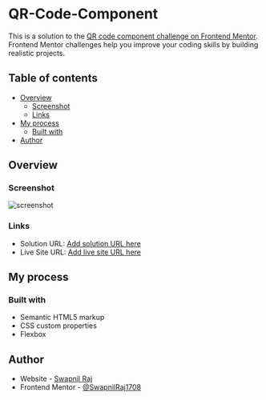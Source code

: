 # QR-Code-Component

This is a solution to the [QR code component challenge on Frontend Mentor](https://www.frontendmentor.io/challenges/qr-code-component-iux_sIO_H). Frontend Mentor challenges help you improve your coding skills by building realistic projects. 

## Table of contents

- [Overview](#overview)
  - [Screenshot](#screenshot)
  - [Links](#links)
- [My process](#my-process)
  - [Built with](#built-with)
- [Author](#author)


## Overview

### Screenshot

![screenshot](https://user-images.githubusercontent.com/91606431/171061104-a9c65581-316d-455d-9403-313554480882.jpg)

### Links

- Solution URL: [Add solution URL here](https://www.frontendmentor.io/solutions/qr-code-component-using-html-and-css-hGXGqm3Hqe)
- Live Site URL: [Add live site URL here](https://swapnilraj1708.github.io/QR-Code-Component/)

## My process

### Built with

- Semantic HTML5 markup
- CSS custom properties
- Flexbox

## Author

- Website - [Swapnil Raj](https://github.com/SwapnilRaj1708)
- Frontend Mentor - [@SwapnilRaj1708](https://www.frontendmentor.io/profile/SwapnilRaj1708)
